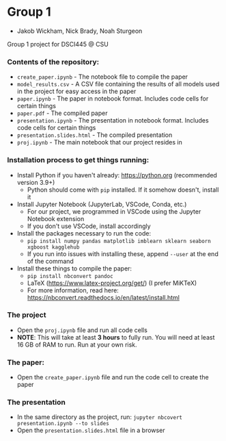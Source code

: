 # Group 1
* Jakob Wickham, Nick Brady, Noah Sturgeon

Group 1 project for DSCI445 @ CSU

### Contents of the repository:
* `create_paper.ipynb` - The notebook file to compile the paper
* `model_results.csv` - A CSV file containing the results of all models used in the project for easy access in the paper
* `paper.ipynb` - The paper in notebook format. Includes code cells for certain things
* `paper.pdf` - The compiled paper
* `presentation.ipynb` - The presentation in notebook format. Includes code cells for certain things
* `presentation.slides.html` - The compiled presentation
* `proj.ipynb` - The main notebook that our project resides in

### Installation process to get things running:
* Install Python if you haven't already: https://python.org (recommended version 3.9+)
    * Python should come with `pip` installed. If it somehow doesn't, install it
* Install Jupyter Notebook (JupyterLab, VSCode, Conda, etc.)
    * For our project, we programmed in VSCode using the Jupyter Notebook extension
    * If you don't use VSCode, install accordingly
* Install the packages necessary to run the code:
    * `pip install numpy pandas matplotlib imblearn sklearn seaborn xgboost kagglehub`
    * If you run into issues with installing these, append `--user` at the end of the command
* Install these things to compile the paper:
    * `pip install nbconvert pandoc`
    * LaTeX (https://www.latex-project.org/get/) (I prefer MiKTeX)
    * For more information, read here: https://nbconvert.readthedocs.io/en/latest/install.html

### The project
* Open the `proj.ipynb` file and run all code cells
* **NOTE**: This will take at least **3 hours** to fully run. You will need at least 16 GB of RAM to run. Run at your own risk.

### The paper:
* Open the `create_paper.ipynb` file and run the code cell to create the paper

### The presentation
* In the same directory as the project, run: `jupyter nbcovert presentation.ipynb --to slides`
* Open the `presentation.slides.html` file in a browser